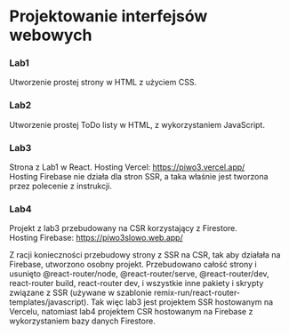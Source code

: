 # Projektowanie interfejsów webowych
### Lab1 
Utworzenie prostej strony w HTML z użyciem CSS.  
### Lab2 
Utworzenie prostej ToDo listy w HTML, z wykorzystaniem JavaScript. 
### Lab3 
Strona z Lab1 w React.
Hosting Vercel: https://piwo3.vercel.app/  
Hosting Firebase nie działa dla stron SSR, a taka właśnie jest tworzona przez polecenie z instrukcji. 
### Lab4 
Projekt z lab3 przebudowany na CSR korzystający z Firestore.  
Hosting Firebase: https://piwo3slowo.web.app/    

Z racji konieczności przebudowy strony z SSR na CSR, tak aby działała na Firebase, utworzono osobny projekt. Przebudowano całość strony i usunięto @react-router/node, @react-router/serve, @react-router/dev, react-router build, react-router dev, i wszystkie inne pakiety i skrypty związane z SSR (używane w szablonie remix-run/react-router-templates/javascript). Tak więc lab3 jest projektem SSR hostowanym na Vercelu, natomiast lab4 projektem CSR hostowanym na Firebase z wykorzystaniem bazy danych Firestore.

